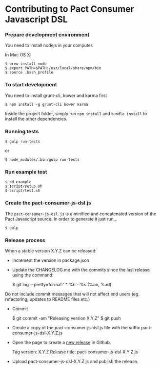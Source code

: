 # Contributing to Pact Consumer Javascript DSL

### Prepare development environment

You need to install nodejs in your computer.

In Mac OS X:

    $ brew install node
    $ export PATH=$PATH:/usr/local/share/npm/bin
    $ source .bash_profile

### To start development

You need to install grunt-cli, bower and karma first

    $ npm install -g grunt-cli bower karma

Inside the project folder, simply run `npm install` and `bundle install` to install the other dependencies.

### Running tests

    $ gulp run-tests

or

    $ node_modules/.bin/gulp run-tests

### Run example test

    $ cd example
    $ script/setup.sh
    $ script/test.sh

### Create the pact-consumer-js-dsl.js

The `pact-consumer-js-dsl.js` is a minified and concatenated version of the Pact Javascript source. In order to generate it just run...

    $ gulp

### Release process

When a stable version X.Y.Z can be released:

* Increment the version in package.json
* Update the CHANGELOG.md with the commits since the last release using the command:

    $ git log --pretty=format:'  * %h - %s (%an, %ad)'

Do not include commit messages that will not affect end users (eg. refactoring, updates to README files etc.)

* Commit

    $ git commit -am "Releasing version X.Y.Z"
    $ git push

* Create a copy of the pact-consumer-js-dsl.js file with the suffix pact-consumer-js-dsl-X.Y.Z.js
* Open the page to create a [new release][new-release] in Github.

    Tag version: X.Y.Z
    Release title: pact-consumer-js-dsl-X.Y.Z.js

* Upload pact-consumer-js-dsl-X.Y.Z.js and publish the release.

[new-release]: https://github.com/DiUS/pact-consumer-js-dsl/releases/new
